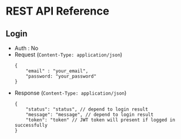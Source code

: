 # REST API Reference

## Login

* Auth : No
* Request (`Content-Type: application/json`)
    ```
    {
        "email" : "your_email",
        "password: "your_password"
    }
    ```
* Response (`Content-Type: application/json`)
    ```
    {
        "status": "status", // depend to login result
        "message": "message", // depend to login result
        "token": "token" // JWT token will present if logged in successfully
    }
    ```
